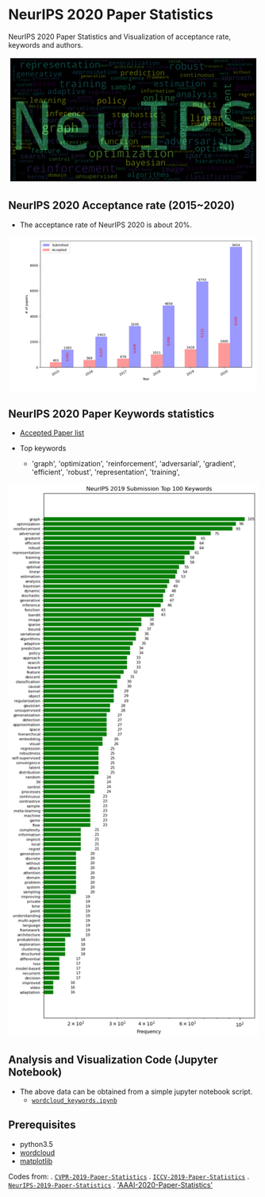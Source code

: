 # NeurIPS 2020 Paper Statistics
NeurIPS 2020 Paper Statistics and Visualization of acceptance rate, keywords and authors.

<p align="center">
  <img width="600" src="misc/wordcloud.png">
</p>

## NeurIPS 2020 Acceptance rate (2015~2020)

- The acceptance rate of NeurIPS 2020 is  about 20%.

<p align="center">
  <img width="500" src="misc/acceptance_rate.png">
</p>


## NeurIPS 2020 Paper Keywords statistics
- [Accepted Paper list](https://nips.cc/Conferences/2020/AcceptedPapersInitial)

-  Top keywords 
   - 'graph', 'optimization', 'reinforcement', 'adversarial', 'gradient', 'efficient', 'robust', 'representation', 'training', 

<p align="center">
  <img width="1000" src="misc/keywords.png">
</p>

## Analysis and Visualization Code (Jupyter Notebook)

- The above data can be obtained from a simple jupyter notebook script.
   - [`wordcloud_keywords.ipynb`](https://github.com/mzolfaghari/NeurIPS-2020-Paper-Statistics/blob/master/AAAI2020_paper_statistics.ipynb)

## Prerequisites
- python3.5
- [wordcloud](https://pypi.org/project/wordcloud/)
- [matplotlib](https://matplotlib.org/)

Codes from:
. [`CVPR-2019-Paper-Statistics`](https://github.com/hoya012/CVPR-2019-Paper-Statistics)
. [`ICCV-2019-Paper-Statistics`](https://github.com/hoya012/ICCV-2019-Paper-Statistics)
. [`NeurIPS-2019-Paper-Statistics`](https://github.com/hoya012/NeurIPS-2019-Paper-Statistics)
. ['AAAI-2020-Paper-Statistics'](https://raw.githubusercontent.com/hoya012/AAAI-2020-Paper-Statistics)
